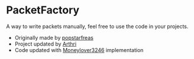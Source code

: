 # PacketFactory

A way to write packets manually, feel free to use the code in your projects.
* Originally made by [popstarfreas](https://github.com/popstarfreas)
* Project updated by [Arthri](https://github.com/Arthri)
* Code updated with [Moneylover3246](https://github.com/Moneylover3246) implementation
